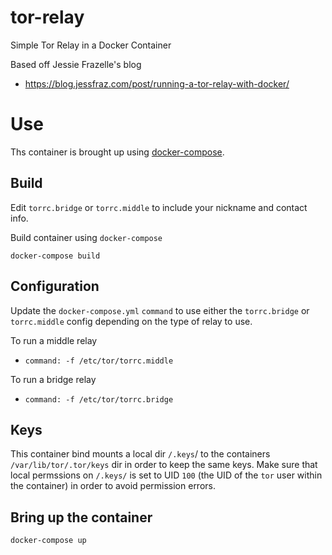 # tor-relay
Simple Tor Relay in a Docker Container

Based off Jessie Frazelle's blog
- https://blog.jessfraz.com/post/running-a-tor-relay-with-docker/

# Use
Ths container is brought up using [docker-compose](https://docs.docker.com/compose/).

## Build
Edit `torrc.bridge` or `torrc.middle` to include your nickname and contact info.

Build container using `docker-compose`

```
docker-compose build
```

## Configuration
Update the `docker-compose.yml` `command` to use either the `torrc.bridge` or `torrc.middle` config depending on the type of relay to use.

To run a middle relay
- `command: -f /etc/tor/torrc.middle`

To run a bridge relay
- `command: -f /etc/tor/torrc.bridge`

## Keys
This container bind mounts a local dir `/.keys`/ to the containers `/var/lib/tor/.tor/keys` dir in order to keep the same keys. Make sure that local permssions on `/.keys/` is set to UID `100` (the UID of the `tor` user within the container) in order to avoid permission errors.

## Bring up the container

```
docker-compose up
```
